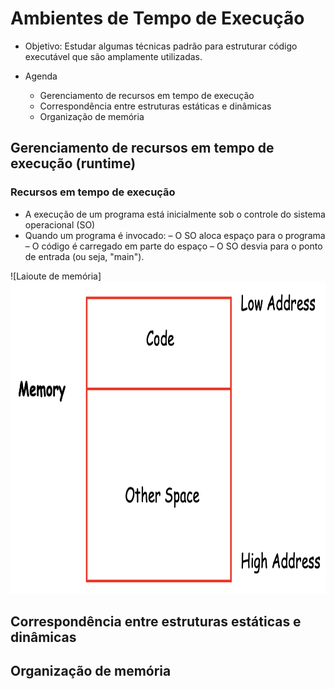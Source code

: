 # Ambientes de Tempo de Execução

- Objetivo: Estudar algumas técnicas padrão para estruturar código executável que são amplamente utilizadas.

- Agenda
   + Gerenciamento de recursos em tempo de execução
   + Correspondência entre estruturas estáticas e dinâmicas
   + Organização de memória

## Gerenciamento de recursos em tempo de execução (runtime)

### Recursos em tempo de execução 
   
+ A execução de um programa está inicialmente sob o controle do sistema operacional (SO)
+ Quando um programa é invocado:
   – O SO aloca espaço para o programa
   – O código é carregado em parte do espaço
   – O SO desvia para o ponto de entrada (ou seja, "main").
   
![Laioute de memória]<img src="https://github.com/MATA61-IC-2022-2/MATA61-2022-2/blob/8f7d5adbf703476ac065a7861dc298a40213136d/Aulas/figuras/Screen%20Shot%202022-08-30%20at%2020.18.01.png" width="700" height="500">
 
## Correspondência entre estruturas estáticas e dinâmicas


## Organização de memória
